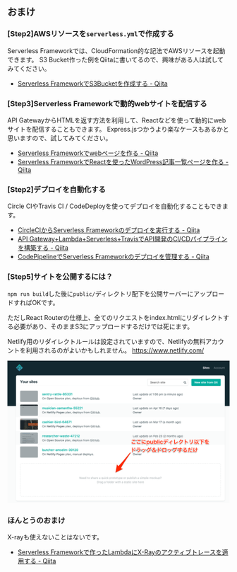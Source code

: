 ## おまけ

### [Step2]AWSリソースを`serverless.yml`で作成する
Serverless Frameworkでは、CloudFormation的な記法でAWSリソースを起動できます。
S3 Bucket作った例をQiitaに書いてるので、興味がある人は試してみてください。

- <a href="http://qiita.com/motchi0214/items/647ba31ce3e3af49b6eb" >Serverless FrameworkでS3Bucketを作成する - Qiita</a>

### [Step3]Serverless Frameworkで動的webサイトを配信する
API GatewayからHTMLを返す方法を利用して、Reactなどを使って動的にwebサイトを配信することもできます。
Express.jsつかうより楽なケースもあるかと思いますので、試してみてください。

- <a href="http://qiita.com/motchi0214/items/56b3780aa5884057fbd5" >Serverless Frameworkでwebページを作る - Qiita</a>
- <a href="http://qiita.com/motchi0214/items/f8944d0d21e53ed95ae1" >Serverless FrameworkでReactを使ったWordPress記事一覧ページを作る - Qiita</a>

### [Step2]デプロイを自動化する
Circle CIやTravis CI / CodeDeployを使ってデプロイを自動化することもできます。

- <a href="http://qiita.com/motchi0214/items/e95a87e732eb401b43e5" >CircleCIからServerless Frameworkのデプロイを実行する - Qiita</a>
- <a href="http://qiita.com/horike37/items/f0d7e1cf8139c9fb8302" >API Gateway+Lambda+Serverless+TravisでAPI開発のCI/CDパイプラインを構築する - Qiita</a>
- <a href="http://qiita.com/motchi0214/items/aceca576edf358cd988e" >CodePipelineでServerless Frameworkのデプロイを管理する - Qiita</a>

### [Step5]サイトを公開するには？

`npm run build`した後に`public/`ディレクトリ配下を公開サーバーにアップロードすればOKです。

ただしReact Routerの仕様上、全てのリクエストをindex.htmlにリダイレクトする必要があり、そのままS3にアップロードするだけでは死にます。

Netlify用のリダイレクトルールは設定されていますので、Netlifyの無料アカウントを利用されるのがよいかもしれません。
https://www.netlify.com/

![](./img/opt/1.png)

### ほんとうのおまけ
X-rayも使えないことはないです。
- <a href="http://qiita.com/motchi0214/items/203163ddd27a2ae8f10d" >Serverless Frameworkで作ったLambdaにX-Rayのアクティブトレースを適用する - Qiita</a>

